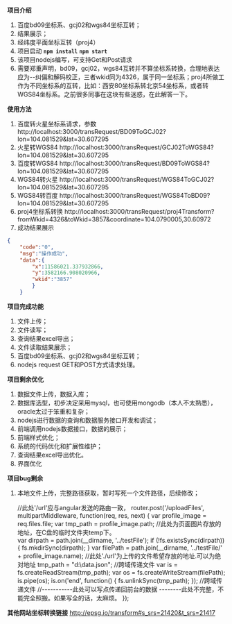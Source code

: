 **项目介绍**
1. 百度bd09坐标系、gcj02和wgs84坐标互转；
2. 结果展示；
3. 经纬度平面坐标互转（proj4）
4. 项目启动 
	**`npm install`**
	**`npm start`**
5. 该项目nodejs编写，可支持Get和Post请求
6. 需要郑重声明，bd09，gcj02，wgs84互转并不算坐标系转换，合理地表达应为--纠偏和解码校正，三者wkid同为4326，属于同一坐标系；proj4所做工作为不同坐标系的互转，比如：西安80坐标系转北京54坐标系，或者转WGS84坐标系。之前很多同事在这块有些迷惑，在此解答一下。


**使用方法**
1. 百度转火星坐标系请求，参数
http://localhost:3000/transRequest/BD09ToGCJ02?lon=104.081529&lat=30.607295
2. 火星转WGS84
http://localhost:3000/transRequest/GCJ02ToWGS84?lon=104.081529&lat=30.607295
3. 百度转WGS84
http://localhost:3000/transRequest/BD09ToWGS84?lon=104.081529&lat=30.607295
4. WGS84转火星
http://localhost:3000/transRequest/WGS84ToGCJ02?lon=104.081529&lat=30.607295
5. WGS84转百度
http://localhost:3000/transRequest/WGS84ToBD09?lon=104.081529&lat=30.607295
6. proj4坐标系转换
http://localhost:3000/transRequest/proj4Transform?fromWkid=4326&toWkid=3857&coordinate=104.0790005,30.60972
7. 成功结果展示
```json
{
	"code":"0",
	"msg":"操作成功",
	"data":{
		"x":11586021.337932866,
		"y":3582166.908020966,
		"wkid":"3857"
		}
	}
```
**项目完成功能**
1. 文件上传；
2. 文件读写；
3. 查询结果excel导出；
4. 文件读取结果展示；
5. 百度bd09坐标系、gcj02和wgs84坐标互转；
6. nodejs request GET和POST方式请求处理。

**项目剩余优化**
1. 数据文件上传，数据入库；
2. 数据库选型，初步决定采用mysql，也可使用mongodb（本人不太熟悉），oracle太过于笨重和复杂；
3. nodejs进行数据的查询和数据服务接口开发和调试；
4. 前端调用nodejs数据接口，数据的展示；
5. 前端样式优化；
6. 系统的代码优化和扩展性维护；
7. 查询结果excel导出优化。
8. 界面优化

**项目bug剩余**
1. 本地文件上传，完整路径获取，暂时写死一个文件路径，后续修改；

    //此处'/url'应与angular发送的路由一致，
    router.post('/uploadFiles', multipartMiddleware, function(req, res, next) {
        var profile_image = req.files.file;
        var tmp_path = profile_image.path; //此处为页面图片存放的地址，在C盘的临时文件夹temp下。   
        var dirpath = path.join(__dirname, '../testFile');
        if (!fs.existsSync(dirpath)) {
            fs.mkdirSync(dirpath);
        }
        var filePath = path.join(__dirname, '../testFile/' + profile_image.name); //此处'./url'为上传的文件希望存放的地址.可以为绝对地址
        tmp_path = "d:\\data.json";
        //跨域传递文件
        var is = fs.createReadStream(tmp_path);
        var os = fs.createWriteStream(filePath);
        is.pipe(os);
        is.on('end', function() {
            fs.unlinkSync(tmp_path);
        });
        //跨域传递文件
        //-----------此处可以写点传递回前台的数据   --------此处不完整，不能完全照搬。如果写全的话，太麻烦。
    });

**其他网站坐标转换链接**
http://epsg.io/transform#s_srs=21420&t_srs=21417
